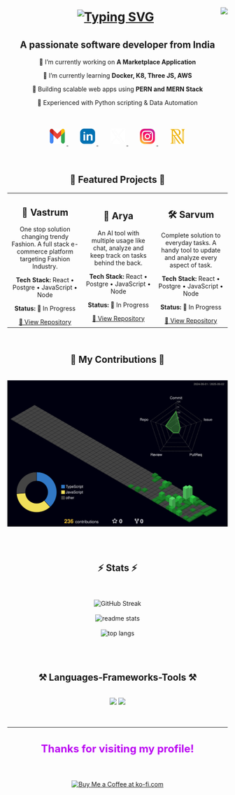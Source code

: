 <div>
    <img align="right" src="https://visitor-badge.laobi.icu/badge?page_id=Ritik-Nagpure.Ritik-Nagpure" />
<div>

<h1 align="center" style="margin:2px; padding: 5px; overflow:True">
<a href="https://git.io/typing-svg"><img src="https://readme-typing-svg.herokuapp.com?font=Bungee&size=40&duration=4000&color=AF36F7&center=true&vCenter=true&multiline=false&pause=1000&width=600&height=100&lines=HI+!+%F0%9F%91%8B+I'm+Ritik+Nagpure;Welcome+To+my+Profile." alt="Typing SVG" /></a>
</h1>
<h2 align="center">
    A passionate software developer from India
    <br>
</h2>


<div align="center">
    <p>🔭 I’m currently working on <b>A Marketplace Application</b></p>
    <p>🌱 I’m currently learning <b>Docker, K8, Three JS, AWS</b></p>
    <p>🚀 Building scalable web apps using <b>PERN and MERN Stack</b> </p>
    <p>🐍 Experienced with Python scripting & Data Automation  </p>
</div>

<br>
<br>

<div align="center"> 
  <a href="mailto:ritiknagpure@gmail.com">
    <img src="./contact-icon/gmail.png" target="_blank" style="width:35px; height:35px; margin: 2px; padding: 1px"/>
  </a>
  &nbsp;
  &nbsp;
  &nbsp;
  <a href="https://www.linkedin.com/in/ritik-nagpure-2677151a1/" target="_blank">
    <img src="./contact-icon/linkedin.png" target="_blank" style="width:35px;    height:35px;    margin: 2px;    padding: 1px">
  </a>
    &nbsp;
  &nbsp;
  &nbsp;
  <a href="https://x.com/PseudoRick" target="_blank">
     <img src="./contact-icon/x.png" target="_blank" style="width:35px;    height:35px;    margin: 2px;    padding: 1px" /> 
  </a>
    &nbsp;
  &nbsp;
  &nbsp;
<a href="https://www.instagram.com/quanto__" target="_blank">
    <img src="./contact-icon/instagram.png" target="_blank" style="width:35px;    height:35px;    margin: 2px;    padding: 1px" />
  </a>
    &nbsp;
  &nbsp;
  &nbsp;
<a href="https://ritik-nagpure.github.io/Portfolio/" target="_blank">
    <img src="./contact-icon/portfolio.png" target="_blank" style="width:35px;    height:35px;    margin: 2px;padding: 1px" />
  </a>
</div>




<br>
<br>
<h2 align="center"> 📝 Featured Projects 📝</h2>

<table align="center">
  <tr>
    <td align="center" width="250" height="300">
      <h2>👚 Vastrum </h2>
      <p>One stop solution changing trendy Fashion. A full stack e-commerce platform targeting Fashion Industry.</p>
      <p><strong>Tech Stack:</strong> React • Postgre • JavaScript • Node</p>
      <p><strong>Status:</strong> 🚧 In Progress</p>
      <a href="https://github.com/Ritik-Nagpure/Vastrum" target="_blank">🔗 View Repository</a>
    </td>
    <td align="center" width="250">
      <h2>🤖 Arya</h2>
      <p>An AI tool with multiple usage like chat, analyze and keep track on tasks behind the back.</p>
      <p><strong>Tech Stack:</strong> React • Postgre • JavaScript • Node</p>
      <p><strong>Status:</strong> 🚧 In Progress</p>
      <a href="https://github.com/Ritik-Nagpure/Arya" target="_blank">🔗 View Repository</a>
    </td>
    <td align="center" width="250">
      <h2>🛠️ Sarvum</h2>
      <p>Complete solution to everyday tasks. A handy tool to update and analyze every aspect of task.</p>
      <p><strong>Tech Stack:</strong> React • Postgre • JavaScript • Node</p>
      <p><strong>Status:</strong> 🚧 In Progress</p>
      <a href="https://github.com/Ritik-Nagpure/Sarvum" target="_blank">🔗 View Repository</a>
    </td>
  </tr>
</table>




<br>

<div align="center">
  <h2>🐍 My Contributions 🐍</h2>
  <br>
  <img alt="snake eating my contributions" src="./profile-3d-contrib/profile-night-green.svg" />
  
  <br><br>
</div>


<h2 align="center">⚡ Stats ⚡</h2>
<br>
<div align=center>
<br>
    <img src="https://github-readme-streak-stats.herokuapp.com?user=Ritik-Nagpure&theme=jolly&border_radius=30&short_numbers=true&date_format=M%20j%5B%2C%20Y%5D&card_width=500&card_height=200" alt="GitHub Streak" />
<br>
<br>
  <img width=500 src="https://github-readme-stats-salesp07.vercel.app/api?username=Ritik-Nagpure&count_private=true&show_icons=true&theme=jolly&rank_icon=github&border_radius=30" alt="readme stats" />
<br>
<br>
  <img width=500 src="https://github-readme-stats-salesp07.vercel.app/api/top-langs/?username=Ritik-Nagpure&hide=HTML&langs_count=8&layout=compact&theme=jolly&border_radius=20&size_weight=0.5&count_weight=0.5&exclude_repo=github-readme-stats" alt="top langs" />
</div>

<br>
<br>
<br>

<h2 align="center">⚒️ Languages-Frameworks-Tools ⚒️</h2>
<br>
<div align="center">
    <img src="https://skillicons.dev/icons?i=html,css,tailwind,materialui,javascript,typescript,react,next,redux,nodejs,express,tensorflow,d3,threejs" />
    <img src="https://skillicons.dev/icons?i=aws,python,mongodb,postgresql,mysql,redis,docker,kubernetes,jenkins,git,github,vscode,pycharm,kafka," />
</div>

<br>
<br>
<hr>
<h3 align="center" style="color:#bb05f2ff; font-size:24px;">
    Thanks for visiting my profile!  
</h3>

<br>
<br>
<div align="center">
<a href='https://ko-fi.com/ritiknagpure' target='_blank'><img height='64' style='border:0px;height:64px;' src='https://storage.ko-fi.com/cdn/kofi1.png?v=3' border='0' alt='Buy Me a Coffee at ko-fi.com' /></a>
</div>


